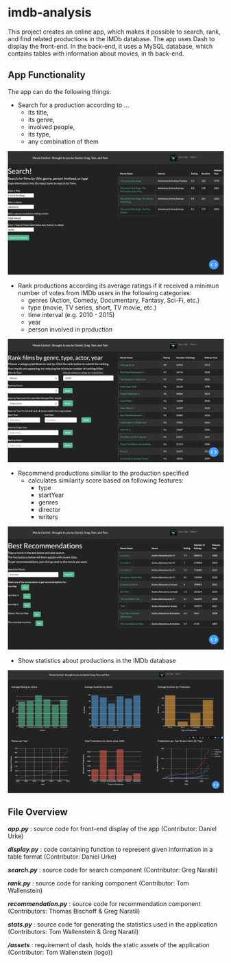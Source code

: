 # imdb-analysis

This project creates an online app, which makes it possible to search, rank, and find related productions in the IMDb database. The app uses Dash to display the front-end. In the back-end, it uses a MySQL database, which contains tables with information about movies, in th back-end. 

## App Functionality

The app can do the following things:
 - Search for a production according to ...
 	- its title, 
	- its genre, 
	- involved people, 
	- its type,
	- any combination of them
	
![Search](./readme_photos/search.png)
	
 - Rank productions according its average ratings if it received a minimun number of votes from IMDb users in the following categories:
  	- genres (Action, Comedy, Documentary, Fantasy, Sci-Fi, etc.)
  	- type (movie, TV series, short, TV movie, etc.)
  	- time interval (e.g. 2010 - 2015)
  	- year
  	- person involved in production
	
![Ranking](./readme_photos/rank.png)

 - Recommend productions similiar to the production specified
 	- calculates similarity score based on following features:
		- type
		- startYear
		- genres
		- director
		- writers
		
![Recommendation](./readme_photos/recommend.png)

- Show statistics about productions in the IMDb database

![alt text](./readme_photos/Stats.png)

## File Overview

**_app.py_** :   source code for front-end display of the app (Contributor: Daniel Urke)

**_display.py_** :  code containing function to represent given information in a table format (Contributor: Daniel Urke)

**_search.py_** :  source code for search component (Contributor: Greg Naratil)

**_rank.py_** :  source code for ranking component (Contributor: Tom Wallenstein)

**_recommendation.py_** :  source code for recommendation component (Contributors: Thomas Bischoff & Greg Naratil)

**_stats.py_** : source code for generating the statistics used in the application (Contributors: Tom Wallenstein & Greg Naratil)

**_/assets_** : requirement of dash, holds the static assets of the application (Contributor: Tom Wallenstein (logo))

